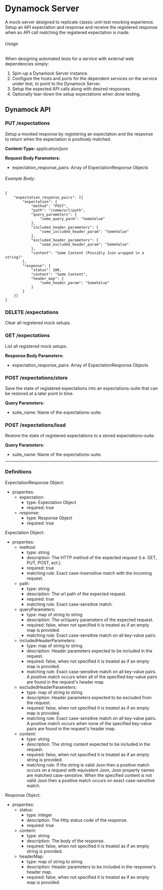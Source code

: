 # Dynamock Server
A mock-server designed to replicate classic unit-test mocking experience. Setup an API expectation and response and receive the registered response when an API call matching the registered expectation is made. 

###### Usage
When designing automated tests for a service with external web dependencies simply:
1. Spin-up a Dynamock Server instance.
1. Configure the hosts and ports for the dependent services on the service under test, to point to the Dynamock Server.
1. Setup the expected API calls along with desired responses.
1. Optionally tear-down the setup expectations when done testing.

## Dynamock API

### PUT /expectations
Setup a mocked response by registering an expectation and the response to return when the expectation is positively matched. 

**Content-Type:** application/json

**Request Body Parameters:**
- expectation_response_pairs: Array of ExpectationResponse Objects

###### Example Body:

    {
        "expectation_response_pairs": [{
            "expectation": {
                "method": "POST",
                "path": "/some/url/path",
                "query_parameters": {
                    "some_query_parm": "SomeValue"
                },
                "included_header_parameters": {
                    "some_included_header_param": "SomeValue"
                },
                "excluded_header_parameters": {
                    "some_excluded_header_param": "SomeValue"
                },
                "content": "Some Content (Possibly Json wrapped in a string)"
            },
            "response": {
                "status": 200,
                "content": "Some Content",
                "header_map": {
                    "some_header_param": "SomeValue"
                }
            }
        }]
    }

### DELETE /expectations
Clear all registered mock setups.

### GET /expectations
List all registered mock setups.

**Response Body Parameters:**
- expectation_response_pairs: Array of ExpectationResponse Objects

### POST /expectations/store
Save the state of registered expectations into an expectations-suite that can be restored at a later point in time.

**Query Parameters:**
- suite_name: Name of the expectations-suite.

### POST /expectations/load
Restore the state of registered expectations to a stored expectations-suite.

**Query Parameters:**
- suite_name: Name of the expectations-suite.

----------------------------------------------

### Definitions
ExpectationResponse Object:
- properties:
    - expectation:
        - type: Expectation Object
        - required: true
    - response:
        - type: Response Object
        - required: true

Expectation Object:
- properties:
    - method:
        - type: string
        - description: The HTTP method of the expected request (i.e. GET, PUT, POST, ect.).
        - required: true
        - matching rule: Exact case-insensitive match with the incoming request. 
    - path:
        - type: string
        - description: The url path of the expected request.
        - required: true
        - matching rule: Exact case-sensitive match.
    - queryParameters:
        - type: map of string to string
        - description: The url/query parameters of the expected request.
        - required: false, when not specified it is treated as if an empty map is provided.
        - matching rule: Exact case-sensitive match on all key-value pairs.
    - includedHeaderParameters:
        - type: map of string to string
        - description: Header parameters expected to be included in the request.
        - required: false, when not specified it is treated as if an empty map is provided.
        - matching rule: Exact case-sensitive match on all key-value pairs. A positive match occurs when all of the specified key-value pairs are found in the request's header map.
    - excludedHeaderParameters:
        - type: map of string to string
        - description: Header parameters expected to be excluded from the request.
        - required: false, when not specified it is treated as if an empty map is provided.
        - matching rule: Exact case-sensitive match on all key-value pairs. A positive match occurs when none of the specified key-value pairs are found in the request's header map.
    - content:
        - type: string
        - description: The string content expected to be included in the request.
        - required: false, when not specified it is treated as if an empty string is provided.
        - matching rule: If the string is valid Json then a positive match occurs on a request with equivalent Json, Json property names are matched case-sensitive. When the specified content is not valid Json then a positive match occurs on exact case-sensitive match.
        
Response Object:
- properties:
    - status:
        - type: integer
        - description: The Http status code of the response. 
        - required: true
    - content:
        - type: string
        - description: The body of the response.
        - required: false, when not specified it is treated as if an empty string is provided.
    - headerMap:
        - type: map of string to string
        - description: Header parameters to be included in the response's header map.
        - required: false, when not specified it is treated as if an empty map is provided.
